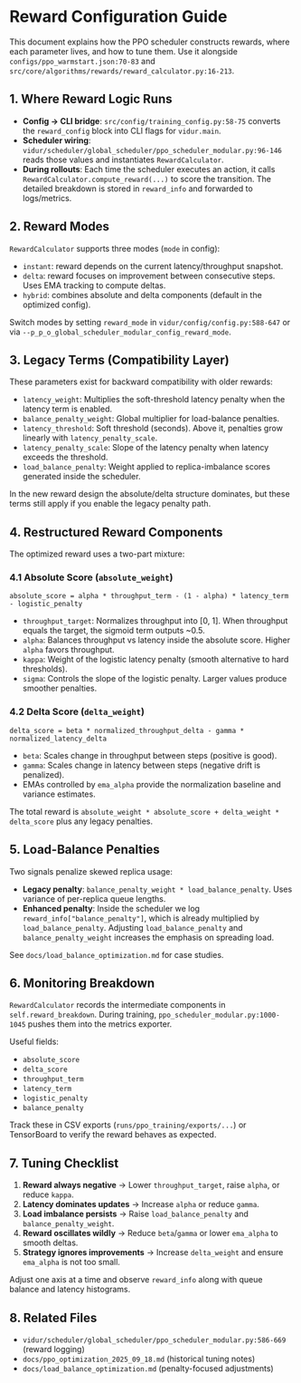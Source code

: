 # Reward Configuration Guide

This document explains how the PPO scheduler constructs rewards, where each parameter lives, and how to tune them. Use it alongside `configs/ppo_warmstart.json:70-83` and `src/core/algorithms/rewards/reward_calculator.py:16-213`.

## 1. Where Reward Logic Runs
- **Config → CLI bridge**: `src/config/training_config.py:58-75` converts the `reward_config` block into CLI flags for `vidur.main`.
- **Scheduler wiring**: `vidur/scheduler/global_scheduler/ppo_scheduler_modular.py:96-146` reads those values and instantiates `RewardCalculator`.
- **During rollouts**: Each time the scheduler executes an action, it calls `RewardCalculator.compute_reward(...)` to score the transition. The detailed breakdown is stored in `reward_info` and forwarded to logs/metrics.

## 2. Reward Modes
`RewardCalculator` supports three modes (`mode` in config):
- `instant`: reward depends on the current latency/throughput snapshot.
- `delta`: reward focuses on improvement between consecutive steps. Uses EMA tracking to compute deltas.
- `hybrid`: combines absolute and delta components (default in the optimized config).

Switch modes by setting `reward_mode` in `vidur/config/config.py:588-647` or via `--p_p_o_global_scheduler_modular_config_reward_mode`.

## 3. Legacy Terms (Compatibility Layer)
These parameters exist for backward compatibility with older rewards:
- `latency_weight`: Multiplies the soft-threshold latency penalty when the latency term is enabled.
- `balance_penalty_weight`: Global multiplier for load-balance penalties.
- `latency_threshold`: Soft threshold (seconds). Above it, penalties grow linearly with `latency_penalty_scale`.
- `latency_penalty_scale`: Slope of the latency penalty when latency exceeds the threshold.
- `load_balance_penalty`: Weight applied to replica-imbalance scores generated inside the scheduler.

In the new reward design the absolute/delta structure dominates, but these terms still apply if you enable the legacy penalty path.

## 4. Restructured Reward Components
The optimized reward uses a two-part mixture:

### 4.1 Absolute Score (`absolute_weight`)
`absolute_score = alpha * throughput_term - (1 - alpha) * latency_term - logistic_penalty`
- `throughput_target`: Normalizes throughput into [0, 1]. When throughput equals the target, the sigmoid term outputs ~0.5.
- `alpha`: Balances throughput vs latency inside the absolute score. Higher `alpha` favors throughput.
- `kappa`: Weight of the logistic latency penalty (smooth alternative to hard thresholds).
- `sigma`: Controls the slope of the logistic penalty. Larger values produce smoother penalties.

### 4.2 Delta Score (`delta_weight`)
`delta_score = beta * normalized_throughput_delta - gamma * normalized_latency_delta`
- `beta`: Scales change in throughput between steps (positive is good).
- `gamma`: Scales change in latency between steps (negative drift is penalized).
- EMAs controlled by `ema_alpha` provide the normalization baseline and variance estimates.

The total reward is `absolute_weight * absolute_score + delta_weight * delta_score` plus any legacy penalties.

## 5. Load-Balance Penalties
Two signals penalize skewed replica usage:
- **Legacy penalty**: `balance_penalty_weight * load_balance_penalty`. Uses variance of per-replica queue lengths.
- **Enhanced penalty**: Inside the scheduler we log `reward_info["balance_penalty"]`, which is already multiplied by `load_balance_penalty`. Adjusting `load_balance_penalty` and `balance_penalty_weight` increases the emphasis on spreading load.

See `docs/load_balance_optimization.md` for case studies.

## 6. Monitoring Breakdown
`RewardCalculator` records the intermediate components in `self.reward_breakdown`. During training, `ppo_scheduler_modular.py:1000-1045` pushes them into the metrics exporter.

Useful fields:
- `absolute_score`
- `delta_score`
- `throughput_term`
- `latency_term`
- `logistic_penalty`
- `balance_penalty`

Track these in CSV exports (`runs/ppo_training/exports/...`) or TensorBoard to verify the reward behaves as expected.

## 7. Tuning Checklist
1. **Reward always negative** → Lower `throughput_target`, raise `alpha`, or reduce `kappa`.
2. **Latency dominates updates** → Increase `alpha` or reduce `gamma`.
3. **Load imbalance persists** → Raise `load_balance_penalty` and `balance_penalty_weight`.
4. **Reward oscillates wildly** → Reduce `beta`/`gamma` or lower `ema_alpha` to smooth deltas.
5. **Strategy ignores improvements** → Increase `delta_weight` and ensure `ema_alpha` is not too small.

Adjust one axis at a time and observe `reward_info` along with queue balance and latency histograms.

## 8. Related Files
- `vidur/scheduler/global_scheduler/ppo_scheduler_modular.py:586-669` (reward logging)
- `docs/ppo_optimization_2025_09_18.md` (historical tuning notes)
- `docs/load_balance_optimization.md` (penalty-focused adjustments)

